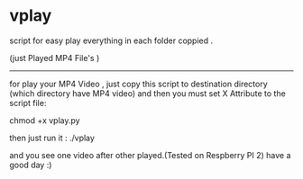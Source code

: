 # vplay
script for easy play everything in each folder coppied .

(just Played MP4 File's )
_____________________________________

for play your MP4 Video , just copy this script to destination directory (which directory have MP4 video) and then you must set X Attribute to the script file:


chmod +x vplay.py

then just run it :       ./vplay 

and you see one video after other played.(Tested on Respberry PI 2)
have a good day :)

